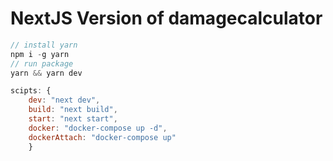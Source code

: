 # NextJS Version of damagecalculator

```js
// install yarn
npm i -g yarn
// run package
yarn && yarn dev
```

```js
scipts: {
    dev: "next dev",
    build: "next build",
    start: "next start",
    docker: "docker-compose up -d",
    dockerAttach: "docker-compose up"
    }
```
